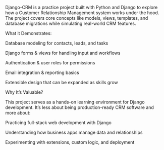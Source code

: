 Django-CRM is a practice project built with Python and Django to explore how a Customer Relationship Management system works under the hood. The project covers core concepts like models, views, templates, and database migrations while simulating real-world CRM features.

What it Demonstrates:

Database modeling for contacts, leads, and tasks

Django forms & views for handling input and workflows

Authentication & user roles for permissions

Email integration & reporting basics

Extensible design that can be expanded as skills grow

Why It’s Valuable?

This project serves as a hands-on learning environment for Django development. It’s less about being production-ready CRM software and more about:

Practicing full-stack web development with Django

Understanding how business apps manage data and relationships

Experimenting with extensions, custom logic, and deployment
